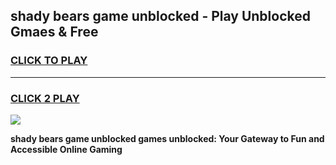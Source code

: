 
## shady bears game unblocked - Play Unblocked Gmaes & Free
<h3>
<a href="https://news.freeplayer.one?title=shady_bears_game_unblocked&ref=16F">CLICK TO PLAY</a></h3>
<hr>

<h3>
<a href="https://news.freeplayer.one?title=shady_bears_game_unblocked&ref=16F">CLICK 2 PLAY</a>
  
</h3>

<a href="https://news.freeplayer.one?title=shady_bears_game_unblocked&ref=16F/"><img src="https://clearcache.store/games.png"></a>


**shady bears game unblocked games unblocked: Your Gateway to Fun and Accessible Online Gaming**
